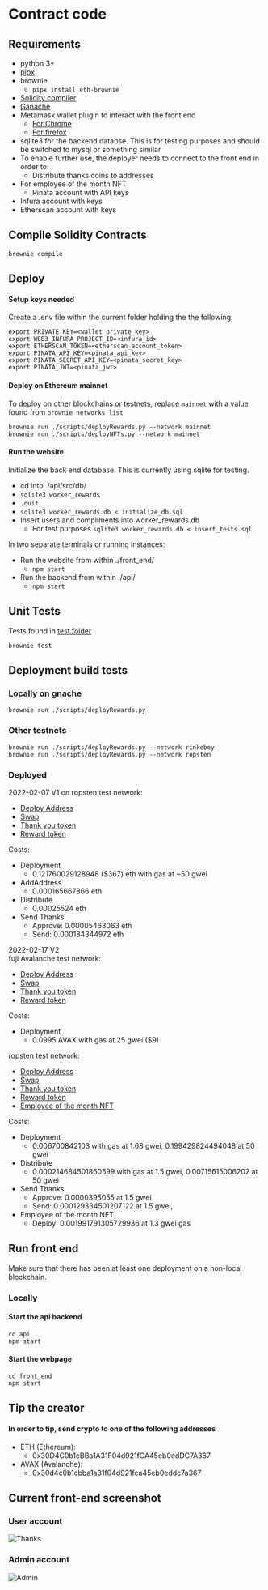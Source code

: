 # Contract code

## Requirements

- python 3+
- [pipx](https://pypa.github.io/pipx/installation/)
- brownie
  - `pipx install eth-brownie`
- [Solidity compiler](https://docs.soliditylang.org/en/v0.8.11/installing-solidity.html)
- [Ganache](https://trufflesuite.com/ganache/)
- Metamask wallet plugin to interact with the front end
  - [For Chrome](https://chrome.google.com/webstore/detail/metamask/nkbihfbeogaeaoehlefnkodbefgpgknn)
  - [For firefox](https://addons.mozilla.org/en-US/firefox/addon/ether-metamask/)
- sqlite3 for the backend databse.  This is for testing purposes and should be switched to mysql or something similar
- To enable further use, the deployer needs to connect to the front end in order to:
  - Distribute thanks coins to addresses
- For employee of the month NFT
  - Pinata account with API keys
- Infura account with keys
- Etherscan account with keys

## Compile Solidity Contracts

`brownie compile`

## Deploy

#### Setup keys needed
Create a .env file within the current folder holding the the following:
```
export PRIVATE_KEY=<wallet_private_key>
export WEB3_INFURA_PROJECT_ID=<infura_id>
export ETHERSCAN_TOKEN=<etherscan_account_token>
export PINATA_API_KEY=<pinata_api_key>
export PINATA_SECRET_API_KEY=<pinata_secret_key>
export PINATA_JWT=<pinata_jwt>
```

#### Deploy on Ethereum mainnet
To deploy on other blockchains or testnets, replace `mainnet` with a value found from `brownie networks list`
```
brownie run ./scripts/deployRewards.py --network mainnet  
brownie run ./scripts/deployNFTs.py --network mainnet  
```


#### Run the website
Initialize the back end database.  This is currently using sqlite for testing.
- cd into ./api/src/db/
- `sqlite3 worker_rewards`
- `.quit`
- `sqlite3 worker_rewards.db < initialize_db.sql`
- Insert users and compliments into worker_rewards.db
  - For test purposes `sqlite3 worker_rewards.db < insert_tests.sql`

In two separate terminals or running instances:  
- Run the website from within ./front_end/
  - `npm start`
- Run the backend from within ./api/
  - `npm start`

## Unit Tests

Tests found in [test folder](./tests)  
  
`brownie test`

## Deployment build tests

### Locally on gnache

`brownie run ./scripts/deployRewards.py`

### Other testnets

`brownie run ./scripts/deployRewards.py --network rinkebey`  
`brownie run ./scripts/deployRewards.py --network ropsten`

### Deployed  
2022-02-07 V1 on ropsten test network:  
- [Deploy Address](https://ropsten.etherscan.io/address/0x839901c21D20316b0DDcA205AAe53A1EbB886cf4)
- [Swap](https://ropsten.etherscan.io/address/0xd9398D03794919215A2f7191e1FaBb4C9EeCBfdD)
- [Thank you token](https://ropsten.etherscan.io/address/0x131432D246122B94FeD14873C2c05A154EC93122)
- [Reward token](https://ropsten.etherscan.io/address/0x808cF232F973CF0bBB480C27d476E6C5581bbC62)
  
Costs:
- Deployment
  - 0.121760029128948 ($367) eth with gas at ~50 gwei  
- AddAddress
  - 0.000165667866 eth
- Distribute
  - 0.00025524 eth
- Send Thanks
  - Approve: 0.00005463063 eth
  - Send: 0.000184344972 eth

2022-02-17 V2  
fuji Avalanche test network:
- [Deploy Address](https://testnet.avascan.info/blockchain/c/address/0x839901c21D20316b0DDcA205AAe53A1EbB886cf4)
- [Swap](https://testnet.avascan.info/blockchain/c/address/0x7B652A331D18435ec0A60Bbde921b694e33dC8ea)
- [Thank you token](https://testnet.avascan.info/blockchain/c/address/0xC77E0748A0B611C7aF08a72fF855c5a431BB4a6C)
- [Reward token](https://testnet.avascan.info/blockchain/c/address/0x3D5597e5325eCeB2871A6132E680E0CCCc61204f)

Costs:
- Deployment
  - 0.0995 AVAX with gas at 25 gwei ($9)
  
ropsten test network:  
- [Deploy Address](https://ropsten.etherscan.io/address/0x839901c21D20316b0DDcA205AAe53A1EbB886cf4)
- [Swap](https://ropsten.etherscan.io/address/0xc1E8Aa5eDE71816FBbf68c19b149376D94B402F9)
- [Thank you token](https://ropsten.etherscan.io/address/0xd796e77A5d8CD6b5b958A670f3Af6Bb806A5184C)
- [Reward token](https://ropsten.etherscan.io/address/0xAfEf77aEa02Bb31FDB31dcd16ebBc39109F66FC7)
- [Employee of the month NFT](https://ropsten.etherscan.io/0xb4157EC4109291DB82048cF81EB8b099E59Fc6B2)
  
Costs:
- Deployment
  - 0.006700842103 with gas at 1.68 gwei, 0.199429824494048 at 50 gwei
- Distribute
  - 0.000214684501860599 with gas at 1.5 gwei, 0.00715615006202 at 50 gwei
- Send Thanks
  - Approve: 0.0000395055 at 1.5 gwei
  - Send: 0.000129334501207122 at 1.5 gwei, 
- Employee of the month NFT
  - Deploy: 0.001991791305729936 at 1.3 gwei gas

## Run front end

Make sure that there has been at least one deployment on a non-local blockchain.  
  
### Locally

#### Start the api backend
```
cd api
npm start
```

#### Start the webpage
```
cd front_end
npm start
```

## Tip the creator

#### In order to tip, send crypto to one of the following addresses  
- ETH (Ethereum):
  - 0x30D4C0b1cBBa1A31F04d921fCA45eb0edDC7A367
- AVAX (Avalanche):
  - 0x30d4c0b1cbba1a31f04d921fca45eb0eddc7a367

## Current front-end screenshot

### User account
![Thanks](../thanks.png)

### Admin account
![Admin](../Admin_page.png)
